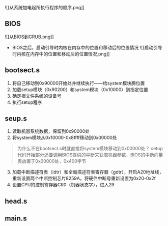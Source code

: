 ![[从系统加电起所执行程序的顺序.png]]

## BIOS
![[从BIOS到GRUB.png]]
+ BIOS之后，启动引导时内核在内存中的位置和移动后的位置情况
![[启动引导时内核在内存中的位置和移动后的位置情况.png]]
## bootsect.s
1. 将自己移动到0x90000开始处并继续执行——给system模块腾位置
2. 加载setup模块（0x90200）和system模块（0x10000）到指定位置
3. 确定根文件系统的设备号
4. 执行setup程序
## seup.s
1. 读取机器系统数据，保留到0x90000处
2. 将system模块从0x10000-0x8ffff移动到0x00000处
> 为什么不在bootsect.s时就直接将system模块移动到0x00000处？
> setup代码开始部分还要调用BIOS提供的中断来获取机器参数，BIOS的中断向量表放置于0x00000处，0x400字节
3. 加载中断描述符表（idtr）和全局描述符表寄存器（gdtr），开启A20地址线，重新设置两个中断控制芯片8259A，将硬件中断号重新设置为0x20-0x2f
4. 设置CPU的控制寄存器CR0（机器状态字），进入29

## head.s

## main.s
